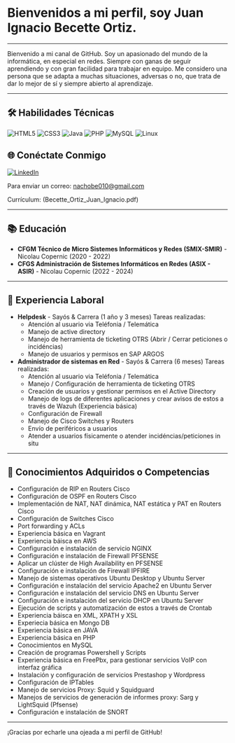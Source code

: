 # Bienvenidos a mi perfil, soy Juan Ignacio Becette Ortiz.

---

Bienvenido a mi canal de GitHub.
Soy un apasionado del mundo de la informática, en especial en redes. Siempre con ganas de seguir aprendiendo y con gran facilidad para trabajar en equipo.
Me considero una persona que se adapta a muchas situaciones, adversas o no, que trata de dar lo mejor de sí y siempre abierto al aprendizaje.

---

## 🛠 Habilidades Técnicas
![HTML5](https://img.shields.io/badge/-HTML5-E34F26?style=flat&logo=HTML5&logoColor=white)
![CSS3](https://img.shields.io/badge/-CSS3-1572B6?style=flat&logo=CSS3&logoColor=white)
![Java](https://img.shields.io/badge/-Java-007396?style=flat&logo=Java&logoColor=white)
![PHP](https://img.shields.io/badge/-PHP-777BB4?style=flat&logo=PHP&logoColor=white)
![MySQL](https://img.shields.io/badge/-MySQL-4479A1?style=flat&logo=MySQL&logoColor=white)
![Linux](https://img.shields.io/badge/-Linux-FCC624?style=flat&logo=Linux&logoColor=black)

## 🌐 Conéctate Conmigo

[![LinkedIn](https://img.shields.io/badge/-LinkedIn-0077B5?style=flat&logo=LinkedIn&logoColor=white)](https://www.linkedin.com/in/juan-ignacio-becette-ortiz)

Para enviar un correo: nachobe010@gmail.com

Currículum: (Becette_Ortiz_Juan_Ignacio.pdf)


---

## 📚 Educación
- **CFGM Técnico de Micro Sistemes Informáticos y Redes (SMIX-SMIR)** - Nicolau Copernic (2020 - 2022)
- **CFGS Administración de Sistemes Informáticos en Redes (ASIX - ASIR)** - Nicolau Copernic (2022 - 2024)

---

## 💼 Experiencia Laboral
- **Helpdesk** - Sayós & Carrera (1 año y 3 meses)
    Tareas realizadas:
  - Atención al usuario via Teléfonia / Telemática
  -  Manejo de active directory
  -  Manejo de herramienta de ticketing OTRS (Abrir / Cerrar peticiones o incidéncias)
  -  Manejo de usuarios y permisos en SAP ARGOS
- **Administrador de sistemas en Red** - Sayós & Carrera (6 meses)
    Tareas realizadas:
  - Atención al usuario via Teléfonia / Telemática
  -  Manejo / Configuración de herramienta de ticketing OTRS
  -  Creación de usuarios y gestionar permisos en el Active Directory
  -  Manejo de logs de diferentes aplicaciones y crear avisos de estos a través de Wazuh (Experiencia básica)
  -  Configuración de Firewall
  -  Manejo de Cisco Switches y Routers
  -  Envío de periféricos a usuarios
  -  Atender a usuarios físicamente o atender incidéncias/peticiones in situ

---


## 🔧 Conocimientos Adquiridos o Competencias
- Configuración de RIP en Routers Cisco
- Configuración de OSPF en Routers Cisco
- Implementación de NAT, NAT dinámica, NAT estática y PAT en Routers Cisco
- Configuración de Switches Cisco
- Port forwarding y ACLs
- Experiencia básica en Vagrant
- Experiencia báisca en AWS
- Configuración e instalación de servicio NGINX
- Configuración e instalación de Firewall PFSENSE
- Aplicar un clúster de High Availability en PFSENSE
- Configuración e instalación de Firewall IPFIRE
- Manejo de sistemas operativos Ubuntu Desktop y Ubuntu Server
- Configuración e instalación del servicio Apache2 en Ubuntu Server
- Configuración e instalación del servicio DNS en Ubuntu Server
- Configuración e instalación del servicio DHCP en Ubuntu Server
- Ejecución de scripts y automatización de estos a través de Crontab
- Experiencia báisca en XML, XPATH y XSL
- Experiecia básica en Mongo DB
- Experiencia básica en JAVA
- Experiencia básica en PHP
- Conocimientos en MySQL
- Creación de programas Powershell y Scripts
- Experiencia básica en FreePbx, para gestionar servicios VoIP con interfaz gráfica
- Instalación y configuración de servicios Prestashop y Wordpress
- Configuración de IPTables
- Manejo de servicios Proxy: Squid y Squidguard
- Manejos de servicios de generación de informes proxy: Sarg y LightSquid (Pfsense)
- Configuración e instalación de SNORT


---

¡Gracias por echarle una ojeada a mi perfil de GitHub! 



